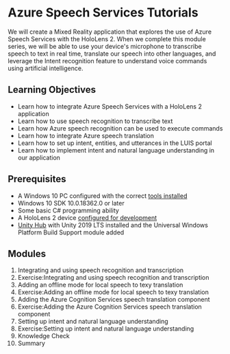 

#  Azure Speech Services Tutorials



We will create a Mixed Reality application that explores the use of Azure Speech Services with the HoloLens 2. When we complete this module series, we will be able to use your device's microphone to transcribe speech to text in real time, translate our speech into other languages, and leverage the Intent recognition feature to understand voice commands using artificial intelligence.

## Learning Objectives

* Learn how to integrate Azure Speech Services with a HoloLens 2 application
* Learn how to use speech recognition to transcribe text
* Learn how Azure speech recognition can be used to execute commands
* Learn how to integrate Azure speech translation
* Learn how to set up intent, entities, and utterances in the LUIS portal
* Learn how to implement intent and natural language understanding in our application

## Prerequisites



* A Windows 10 PC configured with the correct [tools installed](../../install-the-tools.md)
* Windows 10 SDK 10.0.18362.0 or later
* Some basic C# programming ability
* A HoloLens 2 device [configured for development](../../platform-capabilities-and-apis/using-visual-studio.md#enabling-developer-mode)
* <a href="https://docs.unity3d.com/Manual/GettingStartedInstallingHub.html" target="_blank">Unity Hub</a> with Unity 2019 LTS installed and the Universal Windows Platform Build Support module added

## Modules
1. Integrating and using speech recognition and transcription
2. Exercise:Integrating and using speech recognition and transcription
3. Adding an offline mode for local speech to texy translation
4. Exercise:Adding an offline mode for local speech to texy translation
5. Adding the Azure Cognition Services speech translation component
6. Exercise:Adding the Azure Cognition Services speech translation component
7. Setting up intent and natural language understanding
8. Exercise:Setting up intent and natural language understanding
9. Knowledge Check
10. Summary
